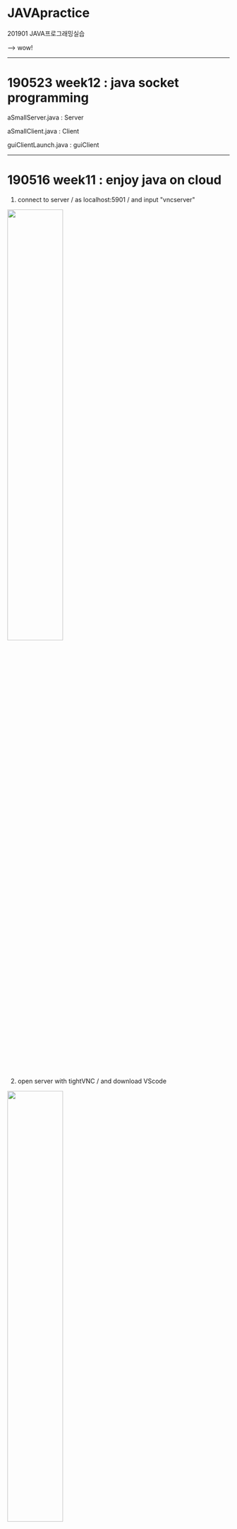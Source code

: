# JAVApractice
201901 JAVA프로그래밍실습

--> wow!

---------------------------------------
# 190523 week12 : java socket programming

aSmallServer.java : Server

aSmallClient.java : Client

guiClientLaunch.java : guiClient

---------------------------------------
# 190516 week11 : enjoy java on cloud

1. connect to server / as localhost:5901 / and input "vncserver"

<img src="/img/w11vnc1.PNG" width="50%">

2. open server with tightVNC / and download VScode  

<img src="/img/w11vnc2.PNG" width="50%">

3. pull from your own github account / get your previous files!!

<img src="/img/w11vnc3.PNG" width="50%">

now you can write a code on your server ᕕ( ᐛ )ᕗ 

---------------------------------------
# 190509 week10 inclass

[w10 : serializable](https://github.com/sha-pizza/JAVApractice/tree/master/w10serial)

**→ Save Objects**

ObjectOutputStream : Save objects in 1 file

ObjectInputStream  : Load saved objects from file

serial Version UID : Version Control

---------------------------------------
# 190430 Project 1 : Calculator

[P1 : Calculator](https://github.com/sha-pizza/JAVApractice/tree/master/p1calculator)

**→ Project 1 : CALCULATOR**

이미지gui로 작동하는 calculator를 작성하였습니다.

사이즈는 300*500px으로 아래 이미지와 같이 입력버튼과 출력 스크린으로 이루어져 있습니다.

자세한 구조는 [PDF FILE](https://github.com/sha-pizza/JAVApractice/tree/master/p1calculator/w9_2016314216.pdf) 에 있답니다!

<img src="/img/p1img.jpg">

**→ Class Hierarchy**

A_ calculator

B_ Function, GUI, Screen

C_ NumbButton, OperButton, SpecButton

D_ Label

---------------------------------------
# 190411 week6

[w06 : calculatorGUI](https://github.com/sha-pizza/JAVApractice/tree/master/w06gui)

**→ CalculatorGUI**

아래와 같은 형태의 calculator gui를 구성하였습니다.

 <img src="/img/w6calcul.PNG">

**→ Launch EC2 instance**

<img src="/img/w6ec2inst1.PNG" width="50%">

<img src="/img/w6ec2inst2.PNG" width="50%">

---------------------------------------
# 190404 week5

[w05 : GUI](https://github.com/sha-pizza/JAVApractice/tree/master/w05gui)

**→ GUI**

버튼 3개와 클릭 횟수를 표시하는 GUI를 제작하였습니다. 사이즈는 200*200입니다

---------------------------------------
# 190328 week4 

[forked! openpose](https://github.com/sha-pizza/openpose)

**→ review : fork**

fork 기능은 다른 사람(들)이 제작한 프로젝트를 저의 repository로 가져와서 편집하고, 수정해 볼 수 있도록 지원해줍니다. 

fork기능 없이 download만 가능하게 해 두었더라면 다른 사람의 프로젝트를 로컬 컴퓨터에서만 사용할 수 있었을 것이고 이를 공유하는데에 여러 어려움이 있었을 것 같은데, 바로 본인 github의 repository로 가져올 수 있는 기능을 제공해서 여러 모로 유용하겠다는 생각이 들었습니다.


[w04 : interface](https://github.com/sha-pizza/JAVApractice/tree/master/w04interface)

|      super     |   |     classname    |   |        sub        |
|:--------------:|---|:----------------:|---|:-----------------:|
|                |   | A_animalLauncher |   |                   |
|                |   | A_animalFunc     |   |                   |
|                |   | A_animal         | - | B_canine B_feline |
|                |   | A_pet            |   |                   |
|                |   | A_robot          |   |                   |
| A_animal       | - | B_canine         | - | C_dog C_wolf      |
| A_animal       | - | B_feline         | - | C_cat C_tiger     |
| B_feline A_pet | - | C_cat            |   |                   |
| B_canine A_pet | - | C_dog            |   |                   |
| A_pet A_robot  | - | C_robodog        |   |                   |
| B_feline       | - | C_tiger          |   |                   |
| B_canine       | - | C_wolf           |   |                   |

[w04 : private, getter and setter](https://github.com/sha-pizza/JAVApractice/tree/master/w04privategetset)

|      A_super     | private                         |    |   B_mid  |    | C_sub   |
|:----------------:|---------------------------------|----|:--------:|----|---------|
| A_animalLauncher | ,                               |    |          |    |         |
| A_animalFunc     | ,                               |    |          |    |         |
| A_animal         | private food, getter and setter | -> | B_canine | -> | C_dog   |
|                  |                                 |    |          | -> | C_wolf  |
|                  |                                 | -> | B_feline | -> | C_cat   |
|                  |                                 |    |          | -> | C_tiger |

---------------------------------------
# 190321 week3

[w03 : abstrated code link](https://github.com/sha-pizza/JAVApractice/tree/master/w03abstracted)

→ abstract, interface

→ with animal class

→ (ab) means abstracted class

**→ inherit structure**

| superclass       |    | <->          |    | subclass   |
|------------------|----|--------------|----|------------|
| A_               |    | B_           |    | C_         |
| A_animalLauncher |    |              |    |            |
| A_animalFunc     |    |              |    |            |
| (ab)A_animal     | -> | (ab)B_human  | -> | C_vet      |
|                  |    |              | -> | C_PetOwner |
|                  | -> | (ab)B_feline | -> | C_tiger    |
|                  |    |              | -> | C_cat      |
|                  | -> | (ab)B_Canine | -> | C_wolf     |
|                  |    |              | -> | C_Dog      |
|                  | -> | -----------> | -> | C_hippo    |

---------------------------------------
# 190314 week2 

[w02 : animal code link](https://github.com/sha-pizza/JAVApractice/tree/master/w02animal)

→ inheritance, polymorphism

→ with animal class

**→ inherit structure**

| superclass       |    | <->      |    | subclass   |
|------------------|----|----------|----|------------|
| A_               |    | B_       |    | C_         |
| A_animalLauncher |    |          |    |            |
| A_animal         | -> | B_human  | -> | C_vet      |
|                  |    |          | -> | C_PetOwner |
|                  | -> | B_feline | -> | C_tiger    |
|                  |    |          | -> | C_cat      |
|                  | -> | B_Canine | -> | C_wolf     |
|                  |    |          | -> | C_Dog      |
|                  | -> | -------> | -> | C_hippo    |



---------------------------------------
